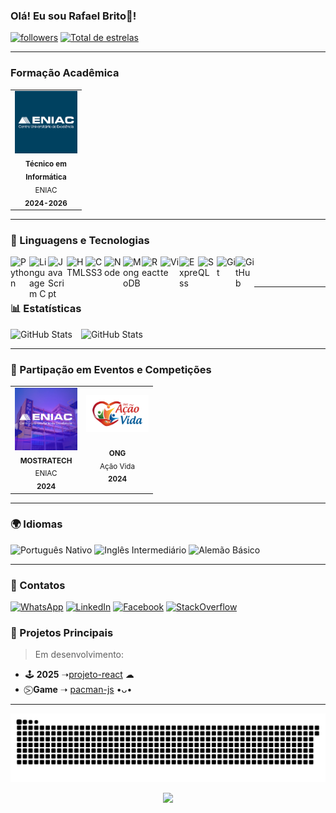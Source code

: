 ### Olá! Eu sou Rafael Brito👋!
<p align="left">
      <a href="https://github.com/codinokrnos?tab=followers">
         <img alt="followers" title="Siga-me no Github" src="https://custom-icon-badges.demolab.com/github/followers/Rafa-A-Brito?color=236ad3&labelColor=1155ba&style=for-the-badge&logo=person-add&label=Follow&logoColor=white"/></a>
      <a href="https://github.com/Rafa-A-Brito?tab=repositories&sort=stargazers">
         <img alt="Total de estrelas" title="Total de Estrelas GitHub" src="https://custom-icon-badges.demolab.com/github/stars/Rafa-A-Brito?color=55960c&style=for-the-badge&labelColor=488207&logo=star"/></a>

---

### Formação Acadêmica
<table>
      <tr>
          <td align="center" width="100px">
             <img src="./assets/eniac.png" alt="Foto ENIAC"/>
          <br/>
          <sub>
             <b> Técnico em Informática</b>
             <br/>
             ENIAC
             <br/>
             <b> 2024-2026</b> 
          </td>
          </sub>
      </tr>
</table>

---

### 🤖 Linguagens e Tecnologias

  <img 
    align="left"
    alt="Python"
    title="Python"
    width="30px"
    src="https://cdn.jsdelivr.net/gh/devicons/devicon@latest/icons/python/python-original.svg" 
    />      
  
  <img     
    align="left"
    alt="Linguagem C "
    title="Linguagem C "
    width="30px"
    src="https://cdn.jsdelivr.net/gh/devicons/devicon@latest/icons/c/c-original.svg"
    />
  
  <img 
    align="left"
    alt="JavaScript"
    title="JavaScript"
    width="30px"
    src="https://cdn.jsdelivr.net/gh/devicons/devicon@latest/icons/javascript/javascript-original.svg" 
    />
          
  <img
    align="left"
    alt="HTML"
    title="HTML"
    width="30px"
    src="https://cdn.jsdelivr.net/gh/devicons/devicon@latest/icons/html5/html5-original.svg" 
  />
  <img 
    align="left"
    alt="CSS3"
    title="CSS3"
    width="30px"
    src="https://cdn.jsdelivr.net/gh/devicons/devicon@latest/icons/css3/css3-original.svg" 
  />
  <img
    align="left"
    alt="Node"
    title="Node"
    width="30px"
    src="https://cdn.jsdelivr.net/gh/devicons/devicon@latest/icons/nodejs/nodejs-plain-wordmark.svg" 
    />      
          
  <img
    align="left"
    alt="MongoDB"
    title="MongoDB"
    width="30px"
    src="https://cdn.jsdelivr.net/gh/devicons/devicon@latest/icons/mongodb/mongodb-plain-wordmark.svg" 
    />      
          
  <img
    align="left"
    alt="React"
    title="React"
    width="30px"
    src="https://cdn.jsdelivr.net/gh/devicons/devicon@latest/icons/react/react-original.svg" 
  />
  <img
    align="left"
    alt="Vite"
    title="Vite"
    width="30px"
    src="https://cdn.jsdelivr.net/gh/devicons/devicon@latest/icons/vitejs/vitejs-original.svg" 
  />

  <img 
    align="left"
    alt="Express"
    title="Express"
    width="30px"
    src="https://cdn.jsdelivr.net/gh/devicons/devicon@latest/icons/express/express-original.svg" 
/>
      
  <img 
    align="left"
    alt="SQL"
    title="SQL"
    width="30px"
    src="https://cdn.jsdelivr.net/gh/devicons/devicon@latest/icons/azuresqldatabase/azuresqldatabase-original.svg"
    />
  <img 
    align="left"
    alt="Git"
    title="Git"
    width="30px"
    src="https://cdn.jsdelivr.net/gh/devicons/devicon@latest/icons/git/git-plain-wordmark.svg"
    />
  <img 
    align="left"
    alt="GitHub"
    title="GitHub"
    width="30px"    
    src="https://cdn.jsdelivr.net/gh/devicons/devicon@latest/icons/github/github-original.svg"   
    />
    
<br/><br/>

---

### 📊 Estatísticas
<div>
    <img 
      alt="GitHub Stats"
      height="200"
      style="padding-right: 10px;"
      src="https://github-readme-stats.vercel.app/api?username=Rafa-A-Brito&show_icons=true&theme=tokyonight&include_all_commits=true&locale=pt-br"
      />
<img 
    align="top"
    alt="GitHub Stats"
    height="200"
    style="padding-right: 10px;"
    src="https://github-readme-stats.vercel.app/api/top-langs/?username=Rafa-A-Brito&theme=tokyonight&custom_title=Tecnologias&langs=_count=9"
    />      
</div>  

---

### 🏢 Partipação em Eventos e Competições
<table>
      <tr>
          <td align="center" width="100px">
             <img src="./assets/mostratech.png" alt="Foto MOSTRATECH"/>
          <br/>
          <sub>
             <b> MOSTRATECH</b>
             <br/>
             ENIAC
             <br/>
             <b> 2024 </b> 
          </td>
          </sub>
          <td align="center" width="100px">
             <img src="./assets/ong_acao_vida.png" alt="Foto ONG Ação Vida"/>
          <br/><br/>
          <sub>
             <b>ONG</b>
             <br/>
             Ação Vida
             <br/>
             <b> 2024 </b> 
          </td>
          </sub>
      </tr>
</table>
</table>

---
### 🌍 Idiomas
![Português Nativo](https://img.shields.io/badge/Portugu%C3%AAs-Nativo-brightgreen?style=for-the-badge)
![Inglês Intermediário](https://img.shields.io/badge/Ingl%C3%AAs-Intermedi%C3%A1rio-blue?style=for-the-badge)
![Alemão Básico](https://img.shields.io/badge/Alem%C3%A3o-B%C3%A1sico-red?style=for-the-badge)

---

### 💬 Contatos

[![WhatsApp](https://img.shields.io/badge/WhatsApp-25D366?style=for-the-badge&logo=whatsapp&logoColor=white)](https://wa.me/5511963719181)
[![LinkedIn](https://img.shields.io/badge/LinkedIn-0077B5?style=for-the-badge&logo=linkedin&logoColor=white)](https://www.linkedin.com/in/rafael-brito-3a3819308/)
[![Facebook](https://img.shields.io/badge/Facebook-1877F2?style=for-the-badge&logo=facebook&logoColor=white)](https://www.facebook.com/share/15h4BdBsXJ/)
[![StackOverflow](https://img.shields.io/badge/Stack_Overflow-FE7A16?style=for-the-badge&logo=stack-overflow&logoColor=white)](https://stackoverflow.com/users/29687323/rafael-brito)

### 🎯 Projetos Principais
> Em desenvolvimento:
-  🕹️ **2025** ➝[projeto-react](https:github.com/Rafa-A-Brito/projeto-react) ☁
-  ⍩⃝ **Game** ➝ [pacman-js](https:github.com/Rafa-A-Brito/projeto-reactpacman-js) •ᴗ•

---

<!-- Snake Animation -->
<div align="center">
    
![snake gif](https://github.com/Rafa-A-Brito/Rafa-A-Brito/blob/output/github-snake-dark.svg)
</div>

<!-- Visit Counter -->
<div align="center">
  
  [![](https://visitcount.itsvg.in/api?id=Rafa-A-Brito&icon=10&color=6)](https://visitcount.itsvg.in)
</div>
    
          
